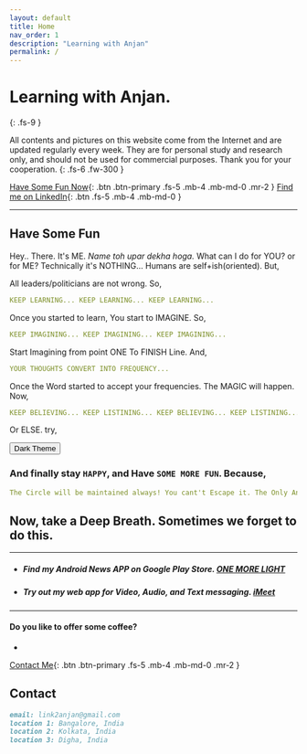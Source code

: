 ```yaml
---
layout: default
title: Home
nav_order: 1
description: "Learning with Anjan"
permalink: /
---
```


# Learning with Anjan.
{: .fs-9 }

All contents and pictures on this website come from the Internet and are updated regularly every week. They are for personal study and research only, and should not be used for commercial purposes. Thank you for your cooperation. 
{: .fs-6 .fw-300 }

[Have Some Fun Now](#have-some-fun){: .btn .btn-primary .fs-5 .mb-4 .mb-md-0 .mr-2 } [Find me on LinkedIn](https://www.linkedin.com/in/link2anjan/){: .btn .fs-5 .mb-4 .mb-md-0 }

---

## Have Some Fun

Hey.. There. It's ME. *Name toh upar dekha hoga.* What can I do for YOU? or for ME? Technically it's NOTHING... Humans are self+ish(oriented). But,

All leaders/politicians are not wrong. So,

```yaml
KEEP LEARNING... KEEP LEARNING... KEEP LEARNING...
```

Once you started to learn, You start to IMAGINE. So, 

```yaml
KEEP IMAGINING... KEEP IMAGINING... KEEP IMAGINING...
```

Start Imagining from point ONE To FINISH Line. And,

```yaml
YOUR THOUGHTS CONVERT INTO FREQUENCY... 
```

Once the Word started to accept your frequencies. The MAGIC will happen. Now,

```yaml
KEEP BELIEVING... KEEP LISTINING... KEEP BELIEVING... KEEP LISTINING...   
```

Or ELSE. try,

<button class="btn js-toggle-dark-mode btn-primary">Dark Theme</button>

<script>
const toggleDarkMode = document.querySelector('.js-toggle-dark-mode');

    var allcookies = document.cookie;
    cookiearray = allcookies.split(';');
    for(var i=0; i<cookiearray.length; i++) {
        var name = cookiearray[i].split('=')[0];
        var value = cookiearray[i].split('=')[1];
        if(name.trim() == 'theme'){
            if(value.trim() == "dark"){
                toggleDarkMode.textContent = 'Light Theme';
            }else{
                toggleDarkMode.textContent = 'Dark Theme';
            }
            break;
        }
    }

jtd.addEvent(toggleDarkMode, 'click', function(){
  if (jtd.getTheme() === 'dark') {
    jtd.setTheme('light');
    document.cookie = 'theme=' + 'light';
    toggleDarkMode.textContent = 'Dark Theme';
  } else {
    jtd.setTheme('dark');
    document.cookie = 'theme=' + 'dark';
    toggleDarkMode.textContent = 'Light Theme';
  }
});
</script>

### And finally stay `HAPPY`, and Have `SOME MORE FUN`.   Because,

```yaml
The Circle will be maintained always! You cant't Escape it. The Only Answer GOD Knows. 
```

## Now, take a Deep Breath. Sometimes we forget to do this.
---

* ##### Find my Android News APP on Google Play Store. [ONE MORE LIGHT](https://play.google.com/store/apps/details?id=io.oneMoreLightOpen.starter)

* ##### Try out my web app for Video, Audio, and Text messaging. [iMeet](https://github.com/link2anjan/iMeet/blob/main/README.md) 
---
#### Do you like to offer some coffee? 
* 
[Contact Me](#contact){: .btn .btn-primary .fs-5 .mb-4 .mb-md-0 .mr-2 }

## Contact
```markdown
email: link2anjan@gmail.com
location 1: Bangalore, India
location 2: Kolkata, India
location 3: Digha, India
```
